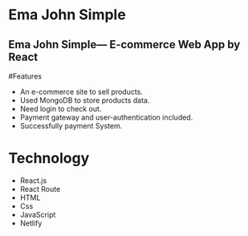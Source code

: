 ﻿# Ema John Simple
## Ema John Simple— E-commerce Web App by React

#Features
* An e-commerce site to sell products. 
* Used MongoDB to store products data. 
* Need login to check out. 
* Payment gateway and user-authentication included. 
* Successfully payment System.

# Technology
* React.js
* React Route
* HTML
* Css
* JavaScript
* Netlify
